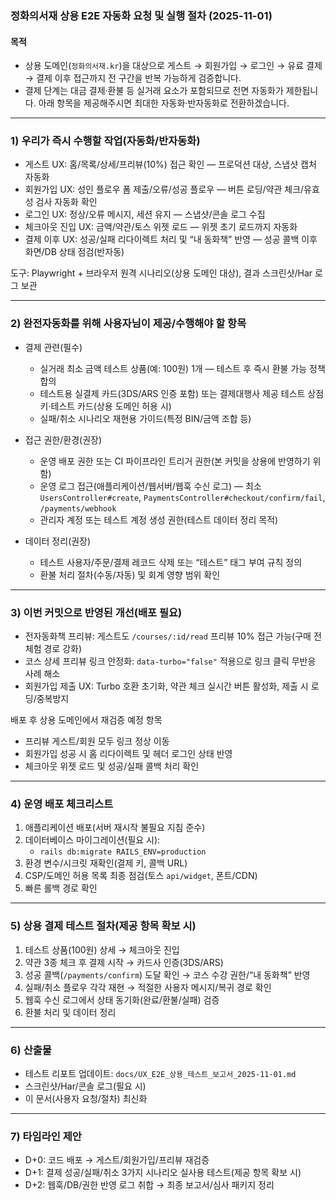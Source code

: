 ### 정화의서재 상용 E2E 자동화 요청 및 실행 절차 (2025-11-01)

#### 목적
- 상용 도메인(`정화의서재.kr`)을 대상으로 게스트 → 회원가입 → 로그인 → 유료 결제 → 결제 이후 접근까지 전 구간을 반복 가능하게 검증합니다.
- 결제 단계는 대금 결제·환불 등 실거래 요소가 포함되므로 전면 자동화가 제한됩니다. 아래 항목을 제공해주시면 최대한 자동화·반자동화로 전환하겠습니다.

---

### 1) 우리가 즉시 수행할 작업(자동화/반자동화)
- 게스트 UX: 홈/목록/상세/프리뷰(10%) 접근 확인 — 프로덕션 대상, 스냅샷 캡처 자동화
- 회원가입 UX: 성인 플로우 폼 제출/오류/성공 플로우 — 버튼 로딩/약관 체크/유효성 검사 자동화 확인
- 로그인 UX: 정상/오류 메시지, 세션 유지 — 스냅샷/콘솔 로그 수집
- 체크아웃 진입 UX: 금액/약관/토스 위젯 로드 — 위젯 초기 로드까지 자동화
- 결제 이후 UX: 성공/실패 리다이렉트 처리 및 “내 동화책” 반영 — 성공 콜백 이후 화면/DB 상태 점검(반자동)

도구: Playwright + 브라우저 원격 시나리오(상용 도메인 대상), 결과 스크린샷/Har 로그 보관

---

### 2) 완전자동화를 위해 사용자님이 제공/수행해야 할 항목
- 결제 관련(필수)
  - 실거래 최소 금액 테스트 상품(예: 100원) 1개 — 테스트 후 즉시 환불 가능 정책 합의
  - 테스트용 실결제 카드(3DS/ARS 인증 포함) 또는 결제대행사 제공 테스트 상점키·테스트 카드(상용 도메인 허용 시)
  - 실패/취소 시나리오 재현용 가이드(특정 BIN/금액 조합 등)

- 접근 권한/환경(권장)
  - 운영 배포 권한 또는 CI 파이프라인 트리거 권한(본 커밋을 상용에 반영하기 위함)
  - 운영 로그 접근(애플리케이션/웹서버/웹훅 수신 로그) — 최소 `UsersController#create`, `PaymentsController#checkout/confirm/fail`, `/payments/webhook`
  - 관리자 계정 또는 테스트 계정 생성 권한(테스트 데이터 정리 목적)

- 데이터 정리(권장)
  - 테스트 사용자/주문/결제 레코드 삭제 또는 “테스트” 태그 부여 규칙 정의
  - 환불 처리 절차(수동/자동) 및 회계 영향 범위 확인

---

### 3) 이번 커밋으로 반영된 개선(배포 필요)
- 전자동화책 프리뷰: 게스트도 `/courses/:id/read` 프리뷰 10% 접근 가능(구매 전 체험 경로 강화)
- 코스 상세 프리뷰 링크 안정화: `data-turbo="false"` 적용으로 링크 클릭 무반응 사례 해소
- 회원가입 제출 UX: Turbo 호환 초기화, 약관 체크 실시간 버튼 활성화, 제출 시 로딩/중복방지

배포 후 상용 도메인에서 재검증 예정 항목
- 프리뷰 게스트/회원 모두 링크 정상 이동
- 회원가입 성공 시 홈 리다이렉트 및 헤더 로그인 상태 반영
- 체크아웃 위젯 로드 및 성공/실패 콜백 처리 확인

---

### 4) 운영 배포 체크리스트
1. 애플리케이션 배포(서버 재시작 불필요 지침 준수)
2. 데이터베이스 마이그레이션(필요 시):
   - `rails db:migrate RAILS_ENV=production`
3. 환경 변수/시크릿 재확인(결제 키, 콜백 URL)
4. CSP/도메인 허용 목록 최종 점검(토스 `api/widget`, 폰트/CDN)
5. 빠른 롤백 경로 확인

---

### 5) 상용 결제 테스트 절차(제공 항목 확보 시)
1. 테스트 상품(100원) 상세 → 체크아웃 진입
2. 약관 3종 체크 후 결제 시작 → 카드사 인증(3DS/ARS)
3. 성공 콜백(`/payments/confirm`) 도달 확인 → 코스 수강 권한/“내 동화책” 반영
4. 실패/취소 플로우 각각 재현 → 적절한 사용자 메시지/복귀 경로 확인
5. 웹훅 수신 로그에서 상태 동기화(완료/환불/실패) 검증
6. 환불 처리 및 데이터 정리

---

### 6) 산출물
- 테스트 리포트 업데이트: `docs/UX_E2E_상용_테스트_보고서_2025-11-01.md`
- 스크린샷/Har/콘솔 로그(필요 시)
- 이 문서(사용자 요청/절차) 최신화

---

### 7) 타임라인 제안
- D+0: 코드 배포 → 게스트/회원가입/프리뷰 재검증
- D+1: 결제 성공/실패/취소 3가지 시나리오 실사용 테스트(제공 항목 확보 시)
- D+2: 웹훅/DB/권한 반영 로그 취합 → 최종 보고서/심사 패키지 정리



